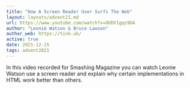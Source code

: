 ```yaml
---
title: "How A Screen Reader User Surfs The Web"
layout: layouts/advent21.md
url: https://www.youtube.com/watch?v=OUDV1gqs9GA
author: "Leonié Watson & Bruce Lawson"
author_web: https://tink.uk/
active: true
date: 2021-12-15
tags: advent2021
---
```

In this video recorded for Smashing Magazine you can watch Leonie Watson use a screen reader and explain why certain implementations in HTML work better than others.